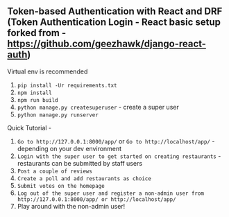 Token-based Authentication with React and DRF (Token Authentication Login - React basic setup forked from - https://github.com/geezhawk/django-react-auth)
---------------------------------------------

Virtual env is recommended

1. `pip install -Ur requirements.txt`
2. `npm install`
3. `npm run build`
4. `python manage.py createsuperuser` - create a super user
5. `python manage.py runserver`


Quick Tutorial -
1. `Go to http://127.0.0.1:8000/app/` or `Go to http://localhost/app/` - depending on your dev environment
2. `Login with the super user to get started on creating restaurants` - restaurants can be submitted by staff users
3. `Post a couple of reviews`
4. `Create a poll and add restaurants as choice`
5. `Submit votes on the homepage`
6. `Log out of the super user and register a non-admin user from http://127.0.0.1:8000/app/ or http://localhost/app/`
7. Play around with the non-admin user!
